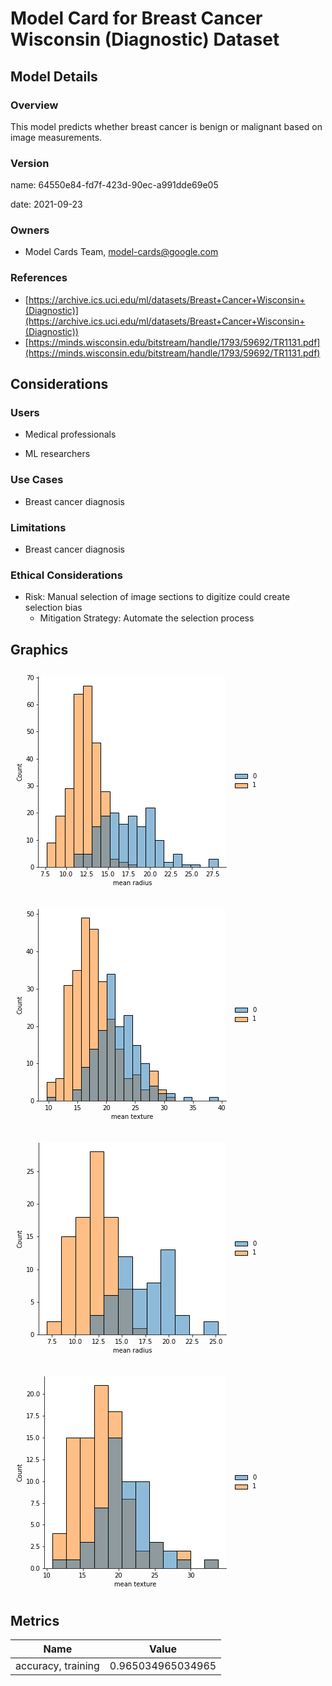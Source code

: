 





# Model Card for Breast Cancer Wisconsin (Diagnostic) Dataset

## Model Details

### Overview
This model predicts whether breast cancer is benign or malignant based on image measurements. 

### Version

name: 64550e84-fd7f-423d-90ec-a991dde69e05  

date: 2021-09-23  

### Owners

* Model Cards Team, model-cards@google.com


### References

* [https://archive.ics.uci.edu/ml/datasets/Breast+Cancer+Wisconsin+(Diagnostic)](https://archive.ics.uci.edu/ml/datasets/Breast+Cancer+Wisconsin+(Diagnostic))
* [https://minds.wisconsin.edu/bitstream/handle/1793/59692/TR1131.pdf](https://minds.wisconsin.edu/bitstream/handle/1793/59692/TR1131.pdf)



## Considerations

### Users

* Medical professionals

* ML researchers


### Use Cases

* Breast cancer diagnosis


### Limitations

* Breast cancer diagnosis


### Ethical Considerations

* Risk: Manual selection of image sections to digitize could create selection bias
  * Mitigation Strategy: Automate the selection process

## Graphics
  
<img src="data:image/jpeg;base64,iVBORw0KGgoAAAANSUhEUgAAAZIAAAFoCAYAAAB9i32FAAAAOXRFWHRTb2Z0d2FyZQBNYXRwbG90
bGliIHZlcnNpb24zLjQuMywgaHR0cHM6Ly9tYXRwbG90bGliLm9yZy/MnkTPAAAACXBIWXMAAAsT
AAALEwEAmpwYAAAZDklEQVR4nO3df7DldX3f8eeLXYgZNAK63W5ZlsVKsaQZxbnB+KOOAaFoDBBr
qcax24jdZqqOdhMjwZkoTcfBJCU6mupshbrtEASJFkIQQZBYbYKuiPzUgMRld7uwiz+C2kl0l3f/
OF/Czc29d+89n3O/5567z8fMmfP99fl+35z9sq/9/vp8U1VIkjSsw8ZdgCRpshkkkqQmBokkqYlB
IklqYpBIkpoYJJKkJgaJJKmJQSJJamKQSJKaGCSSpCa9BUmSk5LcMe3zWJK3JzkmyU1J7u++j+6r
JklSu4yjr60kq4DdwAuANwPfqaqLk1wAHF1V7+y9KEnSUMYVJGcC766qFyf5BvCyqtqTZB1wa1Wd
NFfbs846q2644YbeapWkRhl3AUttXNdIXgtc0Q2vrao93fDDwNr5Gj766KNLWZckaZF6D5IkRwBn
A5+YOa8Gh0d/7xApyeYk25Ns37dvXw9VSpIWahxHJK8Abq+qR7rxR7pTWnTfe2c2qKqtVTVVVVNr
1qzpsVRJ0sGMI0hex5OntQCuBTZ1w5uAa3qvSJI0tF6DJMmRwBnAJ6dNvhg4I8n9wMu7cUnShFjd
58aq6ofAM2ZM+zZwep91SJJGxyfbJUlNDBJJUhODRJLUxCCRJDUxSCRJTQwSSVITg0SS1MQgkSQ1
MUhWmI0b1pNk0Z+NG9aPu3RJE6rXJ9u19Hbs3E3d8t5Ft8tpFy5BNZIOBR6RSJKaGCSSpCYGiSSp
iUEiSWpikEiSmhgkkqQmBokkqYlBIklqYpBIkpoYJJKkJgaJJKmJQbIMDdvxYpJxly7pEGSnjcvQ
sB0vgp0vSuqfRySSpCYGiSSpiUEiSWpikEiSmhgkkqQmBokkqYlBIklqYpBIkpoYJJKkJgaJJKmJ
QSJJatJrkCQ5KsnVSb6e5L4kL0xyTJKbktzffR/dZ02SpDZ9H5F8ALihqp4DPBe4D7gAuLmqTgRu
7sYlSROityBJ8nTgpcClAFX1o6r6HnAOsK1bbBtwbl81SZLa9XlEcgKwD/jvSb6a5KNJjgTWVtWe
bpmHgbU91iRJatRnkKwGng98uKpOAX7IjNNYVVVAzWyYZHOS7Um279u3r5diJUkL02eQ7AJ2VdVt
3fjVDILlkSTrALrvvTMbVtXWqpqqqqk1a9b0VrAk6eB6C5KqehjYmeSkbtLpwL3AtcCmbtom4Jq+
apIktev7VbtvBS5PcgTwIPArDMLsqiTnAzuA83quSZLUoNcgqao7gKlZZp3eZx2SpNHxyXZJUhOD
RJLUxCCRJDUxSCRJTQwSSVITg0SS1MQgkSQ1MUgkSU0MEklSE4NEktTEIJEkNTFIJElNDBJJUhOD
RJLUxCCRJDUxSCRJTQwSSVITg0SS1MQgkSQ1MUgkSU0MEklSE4NEktTEIJEkNTFIJElNDBJJUhOD
RJLUxCCRJDUxSCRJTQwSSVITg0SS1MQgkSQ1MUgkSU0MEklSE4NEktRkdZ8bS/It4PvAAWB/VU0l
OQa4EtgIfAs4r6q+22ddkqThjeOI5Oer6nlVNdWNXwDcXFUnAjd345KkCbEcTm2dA2zrhrcB546v
FEnSYvUdJAXcmOQrSTZ309ZW1Z5u+GFgbc81SZIa9HqNBHhJVe1O8g+Am5J8ffrMqqokNbNRFzqb
ATZs2NBPpZKkBen1iKSqdnffe4FPAacCjyRZB9B9752l3daqmqqqqTVr1vRZsiTpIHoLkiRHJnna
E8PAmcDdwLXApm6xTcA1fdUkSWrX56mttcCnkjyx3T+sqhuSfBm4Ksn5wA7gvB5rkiQ16i1IqupB
4LmzTP82cHpfdUiSRms53P4rSZpgBokkqYlBIklqYpBIkpoYJJKkJgaJJKmJQSJJamKQSJKaGCSS
pCYGiSSpiUEiSWpikEiSmhgkkqQmBokAWBVIsujPxg3rx126pDHr+1W7WqYOFNQt7110u5x24RJU
I2mSeEQiSWpikEiSmhgkkqQmBokkqYlBIklqYpBIkpoYJJKkJgaJJKmJQSJJamKQSJKaGCSSpCYG
iSSpiUEiSWpikEiSmhgkkqQmBokkqYlBIklqYpBIkpoYJJKkJgaJJKlJr0GSZFWSrya5rhs/Iclt
SR5IcmWSI/qsR5LUru8jkrcB900bfx/w+1X1bOC7wPk91yNJatRbkCRZD/wC8NFuPMBpwNXdItuA
c/uqR5I0Gn0ekbwf+A3g8W78GcD3qmp/N74LOLbHeiRJI9BLkCR5FbC3qr4yZPvNSbYn2b5v374R
VydJatHXEcmLgbOTfAv4OINTWh8AjkqyultmPbB7tsZVtbWqpqpqas2aNX3UK0laoF6CpKp+s6rW
V9VG4LXALVX1euBzwGu6xTYB1/RRjyRpdMb9HMk7gS1JHmBwzeTSMdcjSVqk1QdfZLSq6lbg1m74
QeDUvmuQJI3OuI9IJEkTziCRJDVZdJAkefFCpkmSDg3DHJF8cIHTJEmHgAVfbE/yQuBFwJokW6bN
+ilg1agLkyRNhsXctXUE8NSuzdOmTX+MJ58FkSQdYhYcJFX1p8CfJvlYVe1YwpokSRNkmOdIfiLJ
VmDj9PZVddqoipIkTY5hguQTwEcYdAd/YLTlSJImzTBBsr+qPjzySiRJE2mY23//OMl/SLIuyTFP
fEZemSRpIgxzRLKp+37HtGkFPKu9HEnSpFl0kFTVCUtRiCRpMi06SJL8m9mmV9X/aC9HkjRphjm1
9bPThp8CnA7cDhgkknQIGubU1lunjyc5isHrcyVJh6BRdCP/Q8DrJpJ0iBrmGskfM7hLCwadNf5T
4KpRFiVJmhzDXCP5vWnD+4EdVbVrRPVIksYoyVnABxgcKHy0qi4+WJtFn9rqOm/8OoMegI8GfrTY
dUiS5pdVq3clqZF9Vq0+6D/4k6wC/gB4BXAy8LokJx+s3TCnts4Dfhe4FQjwwSTvqKqrF7suSdIc
Hj9w7PHvvO6iUa1ux/te9e4FLHYq8EBVPQiQ5OPAOcC98zUa5tTWu4Cfraq93YbWAJ8FDBJJmmzH
Ajunje8CXnCwRsPctXXYEyHS+faQ65EkrQDDHJHckOQzwBXd+L8Grh9dSZKkMdkNHDdtfH03bV6L
eWf7s4G1VfWOJK8GXtLN+jPg8kUUKklanr4MnJjkBAYB8lrglw/WaDFHJO8HfhOgqj4JfBIgyc90
835xUeVKkpaVqtqf5C3AZxjc/ntZVd1zsHaLCZK1VXXXLBu+K8nGRaxHknQwh63avcA7rRa8voUs
VlXXs8jLFYsJkqPmmfeTi9moJGl+dWD/+nHXsFCLudtqe5J/N3NikjcBXxldSZKkSbKYI5K3A59K
8nqeDI4p4Ajgl0ZclyRpQiw4SKrqEeBFSX4e+Gfd5D+pqluWpDJJ0kQY5n0knwM+twS1SJImkE+k
S5IASHJZkr1J7l5MO4NEkvSEjwFnLbZRb0GS5ClJvpTka0nuSXJRN/2EJLcleSDJlUmO6KsmSVqu
Dl+VkXYjf/iqHLQb+ar6PPCdxdY6TF9bw/ob4LSq+kGSw4EvJPk0sAX4/ar6eJKPAOcDH+6xLkla
dvY/zrH17p8aWTfyueix0T3cOENvRyQ18INu9PDuU8BpPNkF/Tbg3L5qkiS16/UaSZJVSe4A9gI3
Ad8EvldV+7tFdjHoD1+SNCF6DZKqOlBVz2PQNfGpwHMW0i7J5iTbk2zft2/fUpYoSVqksdy1VVXf
Y/AsyguBo5I8ca1m1r7vq2prVU1V1dSaNWv6K1SSDiFJrmDwapCTkuxKcv5C2vV519aaJEd1wz8J
nAHcxyBQXtMttgm4pq+aJElPqqrXVdW6qjq8qtZX1aULadfnXVvrgG1JVjEIsKuq6rok9wIfT/Kf
ga8CCypcklay1Yexe5R3Wq0+7OBvOhx63Uu14pmq6k7glFmmP8jgesmKs3HDenbsXLI/O0kr2I8P
1MR0I9/nEckhZ8fO3dQt7110u5x24RJUI0lLwy5SJElNDBJJUhODRJLUxCBRk1WBJEN9Nm6YmGuJ
kubhxXY1OVAMdUMBeFOBtFJ4RCJJamKQSJKaGCSSpCYGiSSpiUEiSWpikEiSmhgkkqQmBokkqYlB
IklqYpBIkpoYJJKkJgaJJKmJQSJJamKQSJKaGCSSpCYGiSSpiUEiSWpikEiSmhgkkqQmBokkqYlB
IklqYpBIkpoYJJKkJgaJJKmJQSItoeM2HE+SoT7HbTh+3OVLC7J63AVIK9munQ9xyY3fGKrtljNP
GnE10tLwiESS1MQgkSQ16S1IkhyX5HNJ7k1yT5K3ddOPSXJTkvu776P7qkmS1K7PI5L9wK9V1cnA
zwFvTnIycAFwc1WdCNzcjUuSJkRvQVJVe6rq9m74+8B9wLHAOcC2brFtwLl91SRJajeWayRJNgKn
ALcBa6tqTzfrYWDtOGqSJA2n9yBJ8lTgj4C3V9Vj0+dVVQE1S5vNSbYn2b5v376eKtWSy2E+XyGt
AL0+R5LkcAYhcnlVfbKb/EiSdVW1J8k6YO/MdlW1FdgKMDU19feCRhOqHh/qGQufr5CWlz7v2gpw
KXBfVV0ybda1wKZueBNwTV81SZLa9XlE8mLgDcBdSe7opl0IXAxcleR8YAdwXo81SZIa9RYkVfUF
IHPMPr2vOiRJo2VfWwexccN6duzcPe4ylq8cRk67cNxVLNhxG45n186HFt1u/XEb2PnQjiWoSJp8
BslB7Ni5m7rlvUO1naS/YIdWj3PJ1kuHarpl8/kjLubghu1E0Qv80tzsa0uS1MQgkSQ1MUgkSU0M
EklSE4NEktTEIJEkNTFIJElNDBJJUhODRJLUxCCRJDUxSCRJTexrS5One7OipOXBINHkGfLNimDn
i9JS8NSWJKmJQSJJauKpLQ1M2Auqeud1GWlOBokGhnxB1TheTjUWQ16X8ZqMDgWe2pIkNTFIJElN
DBJJUhODRJLUxCCRJDUxSCRJTQwSSVITg0SS1MQgkSQ1MUgkSU0MEklSE4NEktTEIJEkNTFIJElN
DBJJUhODRJLUpLcgSXJZkr1J7p427ZgkNyW5v/s+uq96JEmj0ecRyceAs2ZMuwC4uapOBG7uxiVJ
E6S3IKmqzwPfmTH5HGBbN7wNOLeveiRJozHuayRrq2pPN/wwsHacxUiSFm/cQfK3qqqAmm1eks1J
tifZvm/fvp4rk8Ykh5Fk0Z/jNhw/7sp1iFk95u0/kmRdVe1Jsg7YO9tCVbUV2AowNTU1a9hIK049
ziU3fmPRzbacedISFCPNbdxHJNcCm7rhTcA1Y6xFkjSEPm//vQL4M+CkJLuSnA9cDJyR5H7g5d24
JGmC9HZqq6peN8es0/vY/sYN69mxc3cfm5KkQ8q4r5H0ZsfO3dQt7110u5x24RJUI0krx7ivkUiS
JpxBIklqYpBIkpoYJJKkJgaJJKmJQSJJamKQSJKaGCSSpCYGiSSpiUEiSWpikEiSmhgkkqQmBokk
qYlBIklqYpBIkpoYJJKkJofMi60mSg4b/oVaLW11yDtuw/Hs2vnQotutP24DOx/asQQVaRIYJMtR
Pc4lWy8dqumWzecP1XbL5vOH2p5Wll07H+KSG7+x6HZbzjxpCarRpPDUliSpiUEiSWpikEiSmhgk
kqQmBokkqYlBIklq4u2/GquLLrpo3CXoEDPsszLg8zJzMUg0Vu/edPqi22z54h8uQSU6VAz7rAz4
vMxcPLUlSWpikEiSmhgkkqQmXiPRRPIi/TxyGEnGXYUOIQaJJtIwF+nhELlQX497MVm98tSWJKmJ
QSJJarIsTm0lOQv4ALAK+GhVXTzmkrSCeX1lCQx5XWbV6sM5sP/HQ23ShwOXj7EHSZJVwB8AZwC7
gC8nubaq7h1vZVqpfAhyCQx5XWbLmSd5PWcFWA6ntk4FHqiqB6vqR8DHgXPGXJMkaYGWQ5AcC+yc
Nr6rmyZJmgCpqvEWkLwGOKuq3tSNvwF4QVW9Zdoym4HN3ehJwGKOhZ8JPDqicodlDU9aDnUshxpg
edSxHGqA5VHHUtXwaFWdtQTrXTbGfo0E2A0cN218fTftb1XVVmDrMCtPsr2qpoYvr501LK86lkMN
y6WO5VDDcqljOdQwqZbDqa0vAycmOSHJEcBrgWvHXJMkaYHGfkRSVfuTvAX4DIPbfy+rqnvGXJYk
aYHGHiQAVXU9cP0SrX6oU2IjZg1PWg51LIcaYHnUsRxqgOVRx3KoYSKN/WK7JGmyLYdrJJKkCTbx
QZLkpCR3TPs8luTtM5Z5WZK/mrbMb41o25cl2Zvk7mnTjklyU5L7u++j52i7qVvm/iSbRlzD7yb5
epI7k3wqyVFztP1Wkru632T7sDXMU8d7kuye9ru/co62ZyX5RpIHklww4hqunLb9byW5Y462o/wt
jkvyuST3Jrknydu66b3tG/PU0Nu+MU8Nfe8Xc9XR+76xYlXVivkwuFj/MHD8jOkvA65bgu29FHg+
cPe0ab8DXNANXwC8b5Z2xwAPdt9Hd8NHj7CGM4HV3fD7Zquhm/ct4JlL+Fu8B/j1BfyZfRN4FnAE
8DXg5FHVMGP+fwF+q4ffYh3w/G74acBfACf3uW/MU0Nv+8Y8NfS9X8xaxzj2jZX6mfgjkhlOB75Z
Vb305FZVnwe+M2PyOcC2bngbcO4sTf8FcFNVfaeqvgvcBAz1wNJsNVTVjVW1vxv9cwbP5iypOX6L
hRhZFznz1ZAkwHnAFcOse5F17Kmq27vh7wP3Meitobd9Y64a+tw35vkdFmKU+8W8dfS5b6xUKy1I
XsvcO8MLk3wtyaeT/PQS1rC2qvZ0ww8Da2dZps9uYd4IfHqOeQXcmOQrGfQesBTe0p1GuWyOUzl9
/Rb/HHikqu6fY/6S/BZJNgKnALcxpn1jRg3T9bZvzFLDWPaLOX6LsewbK8mKCZIMHmY8G/jELLNv
Z3C667nAB4H/1UdNNTguHtttcUneBewHLp9jkZdU1fOBVwBvTvLSEZfwYeAfA88D9jA4fTAur2P+
f3GO/LdI8lTgj4C3V9Vj0+f1tW/MVUOf+8YsNYxlv5jnz6P3fWOlWTFBwuAP+faqemTmjKp6rKp+
0A1fDxye5JlLVMcjSdYBdN97Z1nmoN3CtEryb4FXAa/v/tL6e6pqd/e9F/gUg9MJI1NVj1TVgap6
HPhvc6y/j99iNfBq4Mp5ah3pb5HkcAZ/aV1eVZ/sJve6b8xRQ6/7xmw1jGO/mOe36H3fWIlWUpDM
+a+KJP+wOw9KklMZ/Hd/e4nquBZ44k6bTcA1syzzGeDMJEd3h/VndtNGIoMXhf0GcHZV/b85ljky
ydOeGO5quHu2ZRvqWDdt9JfmWH8fXeS8HPh6Ve2ao86R/hbdvnYpcF9VXTJtVm/7xlw19LlvzFND
r/vFPH8e0PO+sWKN+2r/KD7AkQyC4enTpv0q8Kvd8FuAexjc+fHnwItGtN0rGBya/5jBOdzzgWcA
NwP3A58FjumWnWLw9scn2r4ReKD7/MqIa3iAwfnlO7rPR7pl/xFwfTf8rO73+Fr327xrCX6L/wnc
BdzJ4C+BdTPr6MZfyeBOmm+21DFbDd30jz2xL0xbdil/i5cwOG1157Q/g1f2uW/MU0Nv+8Y8NfS9
X8xaxzj2jZX68cl2SVKTlXRqS5I0BgaJJKmJQSJJamKQSJKaGCSSpCYGiTQCXQ+xz+yG/8+465H6
ZJBIc+ieel60qnrRqGuRljODRMtKko0ZvC/jY0n+IsnlSV6e5IsZvJ/j1G65I7sO/76U5KtJzpnW
/n8nub37vKib/rIktya5ulv/5U/0djBj+7cmeX/33om3JfnFJLd12/hskrXdcs9IcmMG77f4KJBp
6/jBtG1eN236h7ruSUhycQbvx7gzye8t2Q8q9WBZvLNdmuHZwL9i8IT3l4FfZvB08tnAhQy6X38X
cEtVvTGDlzN9KclnGfRfdUZV/XWSExk87T7VrfcU4KeB/wt8EXgx8IVZtn9EVU0BdN2U/FxVVZI3
Mehe5NeAdwNfqKr/lOQXGDzJvyBJnsGga5DndOs9aqFtpeXIINFy9JdVdRdAknuAm7u/cO8CNnbL
nAmcneTXu/GnABsYhMSHkjwPOAD8k2nr/VJ1fSpl8Da8jcweJNM78FsPXNn1D3UE8Jfd9Jcy6OyP
qvqTJN9dxH/fXwF/DVzaHbFcd5DlpWXNU1tajv5m2vDj08Yf58l//AT4l1X1vO6zoaruA/4j8Ajw
XAZHIkfMsd4DzP0PqR9OG/4g8KGq+hng3zMIrIXaz9/9f+wpADV4sdSpwNUMeuG9YRHrlJYdg0ST
6jPAW6f16nxKN/3pwJ4adFH+BgavbG3xdJ7svnz6+9M/z+CUG0leweC1uDPtAE5O8hPd6avTu+Wf
yqCD0esZBN9zG2uUxsog0aT6beBw4M7u9Ndvd9P/K7ApydeA5/B3jy6G8R7gE0m+Ajw6bfpFwEu7
bb8aeGhmw6raCVzFoNvxq4CvdrOeBlyX5E4Gp9a2NNYojZW9/0qSmnhEIklqYpBIkpoYJJKkJgaJ
JKmJQSJJamKQSJKaGCSSpCYGiSSpiUEiSWpikEiSmhgkkqQmBokkqcn/B3pzJ/CTMTjeAAAAAElF
TkSuQmCC
">

<img src="data:image/jpeg;base64,iVBORw0KGgoAAAANSUhEUgAAAZIAAAFoCAYAAAB9i32FAAAAOXRFWHRTb2Z0d2FyZQBNYXRwbG90
bGliIHZlcnNpb24zLjQuMywgaHR0cHM6Ly9tYXRwbG90bGliLm9yZy/MnkTPAAAACXBIWXMAAAsT
AAALEwEAmpwYAAAW3ElEQVR4nO3df7BndX3f8edrFwhUTQC72aHsXpZUSkJtxelKRf2DLJHZNEwg
LSFSazczmG2nMaPdaETaGdykdWSmXc20JpmNELYzqFCigViHH+WHGuuAoCggEAlh2d0ii1Hqj07V
3X33j+9Z+brc3Xu/93Pv+X6/e5+Pme/cc873fL7nzZnlvu75nM/3c1JVSJK0UCvGXYAkaboZJJKk
JgaJJKmJQSJJamKQSJKaGCSSpCYGiSSpiUEiSWpikEiSmhgkkqQmx4y7gFFt3Lixbr311nGXIUnz
lXEXsNSm7orkG9/4xrhLkCQNmbogkSRNFoNEktSk13skSZ4CvgPsB/ZV1fokJwM3AOuAp4BLq+pb
fdYlSVq4cVyR/HxVnV1V67v1K4A7q+oM4M5uXZI0JSaha+siYEe3vAO4eHylSJJG1XeQFHB7kgeS
bO62ra6qZ7rlrwOre65JktSg7++RvKGq9iT5aeCOJI8Nv1lVleRFz/7tQmczwMzMTD+VSpLmpdcr
kqra0/3cC3wCOAd4NskpAN3PvbO0215V66tq/apVq/osWZI0h96CJMlLkrzs4DJwAfAwcAuwqdtt
E3BzXzVJktr12bW1GvhEkoPH/UhV3ZrkC8CNSS4HdgKX9liTJKlRb0FSVU8Cr5pl+98A5/dVhyRp
cU3C8F9J0hQzSI4C62bWkGSk17qZNeMuW9JRYuqmkdeL7dy1h7rrfSO1yYYrl6gaScuNVySSpCYG
iSSpiUEiSWpikEiSmhgkkqQmBokkqYlBIklqYpBIkpoYJJKkJgaJJKmJQSJJamKQSJKaGCSSpCYG
iSSpiUEiSWpikEiSmhgky9TKMPJTFX2yoqTZ+ITEZWp/MfJTFcEnK0p6Ma9IJElNDBJJUhODRJLU
xCCRJDUxSCRJTQwSSVITg0SS1MQgkSQ1MUgkSU0MEklSE4NEktTEIJEkNTFIJElNDBJJUhODRJLU
xCCRJDUxSCRJTQwSSVITg0SS1MQgkSQ1MUgkSU0MEklSE4NEktTEIJEkNTFIJElNDBJJUhODRJLU
xCCRJDUxSCRJTQwSSVKTXoMkycokX0ryyW799CT3JnkiyQ1JjuuzHklSu76vSN4OPDq0fjXwgap6
BfAt4PKe65EkNeotSJKsAX4J+HC3HmADcFO3yw7g4r7qkSQtjj6vSD4I/A5woFt/OfB8Ve3r1ncD
p/ZYjyRpEfQSJEkuBPZW1QMLbL85yf1J7n/uuecWuTpJUou+rkheD/xykqeAjzHo0vp94MQkx3T7
rAH2zNa4qrZX1fqqWr9q1ao+6pUkzVMvQVJV76mqNVW1DngTcFdVvRm4G7ik220TcHMf9UiSFs+4
v0fybmBLkicY3DO5Zsz1SJJGdMzcuyyuqroHuKdbfhI4p+8aJEmLZ9xXJJKkKWeQSJKaGCSSpCYG
iSSpiUEiSWpikEiSmhgkkqQmBokkqYlBIklqYpBIkpoYJJKkJgaJJKmJQSJJamKQSJKaGCSSpCYG
iSSpiUEiSWpikEiSmhgkkqQmBokkqYlBIklqYpBIkpoYJJKkJgaJJKmJQSJJamKQTJB1M2tIMvJL
ksbpmHEXoBfs3LWHuut9I7fLhiuXoBpJmh+vSCRJTQwSSVITg0SS1MQgkSQ1MUjUi7Uzp408Gm3t
zGnjLlvSPDhqS73Yvetptt3++Ehttlxw5hJVI2kxeUUiSWpikEiSmhgkkqQmBokkqYlBIklqYpBI
kpoYJJKkJgaJJKmJQSJJamKQSJKaOEWKRrIy+FRGST/GINFI9hc+xVHSj7FrS5LUxCCRJDUxSCRJ
TQwSSVITg2QJrJtZM/LTAB0JJWlaOWprCezctceRTZKWjd6uSJIcn+S+JF9O8kiSrd3205Pcm+SJ
JDckOa6vmiRJ7frs2vo+sKGqXgWcDWxM8lrgauADVfUK4FvA5T3WJElq1FuQ1MB3u9Vju1cBG4Cb
uu07gIv7qkmS1K7Xm+1JViZ5ENgL3AH8FfB8Ve3rdtkNnNpnTZKkNr0GSVXtr6qzgTXAOcDPzqdd
ks1J7k9y/3PPPbeUJUqSRjSW4b9V9TxwN3AucGKSg6PH1gB7Ztl/e1Wtr6r1q1at6q9QSdKc+hy1
tSrJid3yCcAbgUcZBMol3W6bgJv7qkmS1K7P75GcAuxIspJBgN1YVZ9M8lXgY0n+A/Al4Joea5Ik
NeotSKrqK8CrZ9n+JIP7JZKkKeQUKZKkJgaJJKmJQSJJamKQSJKaGCSSpCYGiSSpiUEiSWoycpAk
ef18tkmSloeFXJH8l3lukyQtA/P+ZnuSc4HXAauSbBl66yeBlYtdmCRpOowyRcpxwEu7Ni8b2v5t
Xph0UZK0zMw7SKrq08Cnk1xXVTuXsCZJ0hRZyKSNP5FkO7BuuH1VbVisoiRJ02MhQfLfgT8CPgzs
X9xyJEnTZiFBsq+q/nDRK5EkTaWFDP/98yT/JskpSU4++Fr0yiRJU2EhVySbup/vGtpWwM+0lyNJ
mjYjB0lVnb4UhUiSptPIQZLkX862var+W3s5kqRps5CurdcMLR8PnA98ETBIJGkZWkjX1m8Nryc5
EfjYYhUkSZouizGN/PcA75tI0jK1kHskf85glBYMJmv8OeDGxSxKkjQ9FnKP5D8NLe8DdlbV7kWq
R5I0ZUbu2uomb3yMwQzAJwE/WOyiJEnjkWRjkseTPJHkivm0WcgTEi8F7gN+FbgUuDeJ08hL0iLK
ymN2J6lFe608Zs6eoyQrgQ8BvwicBVyW5Ky52i2ka+vfAa+pqr3dgVcB/xO4aQGfJUmazYH9p572
7k9uXayP23n1hVfNY7dzgCeq6kmAJB8DLgK+eqRGCxm1teJgiHT+ZoGfI0maLKcCu4bWd3fbjmgh
VyS3JrkN+Gi3/mvApxbwOZKko8Aoz2x/BbC6qt6V5J8Cb+je+jxw/VIUJ0nq1R5g7dD6mm7bEY3S
JfVBBs9np6o+XlVbqmoL8InuPUnSdPsCcEaS05McB7wJuGWuRqN0ba2uqocO3VhVDyVZN8LnSJIm
UFXtS/I24DYGXzi/tqoemavdKEFy4hHeO2GEz5EkzWXFyj3zHGk178+bz25V9SlGvO89SpDcn+Q3
quqPhzcmeSvwwCgHlSQdWe3ft2bcNczXKEHyDuATSd7MC8GxHjgO+JVFrkuSNCXmHSRV9SzwuiQ/
D7yy2/w/ququJalMkjQVFvI8kruBu5egFknSFPIb6TrqrJ05jSQjv9bOnDbu0qWptJBvtksTbfeu
p9l2++Mjt9tywZlLUI00PZJcC1wI7K2qV861/0FekUiSDroO2DhqI4NEkibQsSuzqNPIH7syc04j
X1WfAb45aq12bUnSBNp3gFPrqp9ctGnks/Xbi/flxkN4RSJJauIViXqzdeui/XElaYIYJOrNVZvO
H2n/LZ/7yBJVImkx2bUlSQIgyUcZPGPqzCS7k1w+n3ZekUiSAKiqyxbSziCRpAl0zAr2LOZIq2NW
zP2kwwV/9lJ9sCRp4X64v6ZmGnnvkUiSmhgkkqQmvQVJkrVJ7k7y1SSPJHl7t/3kJHck+Vr386S+
apIktevzimQf8NtVdRbwWuA3k5wFXAHcWVVnAHd265KkKdFbkFTVM1X1xW75O8CjwKnARcCObrcd
wMV91SRJajeWeyRJ1gGvBu4FVlfVM91bXwdWj6MmSdLC9D78N8lLgT8F3lFV307yo/eqqpLULG02
A5sBZmZm+ipV45YVDP/7kDSZeg2SJMcyCJHrq+rj3eZnk5xSVc8kOQXYe2i7qtoObAdYv379i4JG
R6k64JMOpSnQ56itANcAj1bVtqG3bgE2dcubgJv7qkmS1K7PK5LXA28BHkryYLftSuD9wI3d5GA7
gUt7rEmS1Ki3IKmqvwAO1+E92vzikqSJ4TfbJUlNnLRRo8kKsuHKcVchaYIYJBpNHWDb9mtGbrZl
87yejyNpCtm1JUlqYpBIkpoYJJKkJgaJJKmJQSJJamKQSJKaGCSSpCYGiSSpiUEiSWpikEiSmhgk
kqQmBokkqYlBIklqYpBIkpoYJJKkJgaJJKmJQSJJamKQSJKaGCSSpCYGiSSpiUEiSWpikEiSmhgk
0kFZQZKRXmtnTht31dLYHTPuAqSJUQfYdvvjIzXZcsGZS1SMND28IpEkNTFIJElNDBJJUhODRJLU
xJvty1VWkA1XjruKOW3dunXcJUiag0GyXNUBtm2/ZuRmWzZfvgTFHN5Vm84fuc2Wz31kCSqRdDh2
bUmSmhgkkqQmBokkqYlBIklqYpBIkpoYJJKkJgaJJKmJQSJJamKQSJKaGCSSpCYGiSSpiUEiSWpi
kEiSmhgkkqQmBokkqYlBIklqYpBIkpr0FiRJrk2yN8nDQ9tOTnJHkq91P0/qqx5J0uLo84rkOmDj
IduuAO6sqjOAO7t1SdIU6S1IquozwDcP2XwRsKNb3gFc3Fc9kqTFMe57JKur6plu+evA6nEWI0ka
3biD5EeqqoCa7b0km5Pcn+T+5557rufKpCPICpKM/Fo7c9q4K5cWzTFjPv6zSU6pqmeSnALsnW2n
qtoObAdYv379rGEjjUUdYNvtj4/cbMsFZy5BMdJ4jPuK5BZgU7e8Cbh5jLVIkhagz+G/HwU+D5yZ
ZHeSy4H3A29M8jXgF7p1SdIU6a1rq6ouO8xb5/dVgyRp8Y27a0uSNOXGfbNdiyEryIYrx12FpGXK
IDka1AG2bb9mpCZbNl++RMVIWm7s2pIkNTFIJElNDBJJUhODRJLUxCCRxmQhc3Stm1kz7rKlF3HU
ljQmddf7Rm7jMG9NIq9IJElNDBJJUhODRJLUxCCRJDXxZrs0ZOvWreMuQZo6Bok05KpNoz3VYMvn
PrJElUjTw64tSVITg0SS1MQgkSQ1MUgkSU282T6HdTNr2Llrz7jL0IgcfSX1xyCZw85de0aeE8n5
kMZv1NFX4AgsaaHs2pIkNTFIJElNDBJJUhODRJLUZNkEybqZNQt6Ip0k6ciWzaithYy+AkdgSdJc
ls0ViSRpaRgkkqQmBokkqYlBIklqsmxutksTJSsWNpAj/u2nyWOQSONQB9i2/ZqRm23ZfPkSFCO1
8c8bSVITg0SS1MQgkSQ1MUgkSU282T5JFjqSR2PV99MYR50D7rS1p/LU07uXqBrJIJksjuSZSn0/
jdEndmrS2LUlSWpikEiSmhgkkqQmBokkqYk326VpspCRfVmxoKd9rlk7w66nd47cTsuPQSJNkwWM
7Nuy+XK23f74yIfacsGZI7fR8mTXliSpiUEiSWpikEiSmhgkkqQmy+dmu0+k0zLW53xga2dOY/eu
p0dq0/cIsYXUCI5kO5zlEyTOY6VlrM/5wHbvenrkUWJ9jxBbSI3gSLbDmYg/t5NsTPJ4kieSXDHu
eiRJ8zf2IEmyEvgQ8IvAWcBlSc4ab1WSpPkae5AA5wBPVNWTVfUD4GPARWOuSZI0T5MQJKcCu4bW
d3fbJElTIFU13gKSS4CNVfXWbv0twD+uqrcN7bMZ2NytngmMfpfsx/1t4BuNnzEO1t2vaa0bprf2
o7Hub1TVxj6L6dskjNraA6wdWl/TbfuRqtoObF+sAya5v6rWL9bn9cW6+zWtdcP01m7d02kSura+
AJyR5PQkxwFvAm4Zc02SpHka+xVJVe1L8jbgNmAlcG1VPTLmsiRJ8zT2IAGoqk8Bn+rxkIvWTdYz
6+7XtNYN01u7dU+hsd9slyRNt0m4RyJJmmJHfZAkuTbJ3iQPD207OckdSb7W/TxpnDXO5jB1vzfJ
niQPdq9/Ms4aZ5NkbZK7k3w1ySNJ3t5tn+hzfoS6J/qcJzk+yX1JvtzVvbXbfnqSe7tph27oBrJM
jCPUfV2Svx4632ePudRZJVmZ5EtJPtmtT/T5XmpHfZAA1wGHjuG+Arizqs4A7uzWJ811vLhugA9U
1dndq8/7SvO1D/jtqjoLeC3wm92UN5N+zg9XN0z2Of8+sKGqXgWcDWxM8lrgagZ1vwL4FjBps48e
rm6Adw2d7wfHVeAc3g48OrQ+6ed7SR31QVJVnwG+ecjmi4Ad3fIO4OI+a5qPw9Q98arqmar6Yrf8
HQb/s53KhJ/zI9Q90Wrgu93qsd2rgA3ATd32STzfh6t74iVZA/wS8OFuPUz4+V5qR32QHMbqqnqm
W/46sHqcxYzobUm+0nV9TVT30KGSrANeDdzLFJ3zQ+qGCT/nXTfLg8Be4A7gr4Dnq2pft8tETjt0
aN1VdfB8/8fufH8gyU+Mr8LD+iDwO8CBbv3lTMH5XkrLNUh+pAbD1qbiLyHgD4G/y6Ar4BngP4+1
miNI8lLgT4F3VNW3h9+b5HM+S90Tf86ran9Vnc1gVohzgJ8db0Xzc2jdSV4JvIdB/a8BTgbePb4K
XyzJhcDeqnpg3LVMkuUaJM8mOQWg+7l3zPXMS1U92/3PdwD4Ywa/NCZOkmMZ/DK+vqo+3m2e+HM+
W93Tcs4Bqup54G7gXODEJAe/J/aiaYcmyVDdG7suxqqq7wN/wuSd79cDv5zkKQYzlW8Afp8pOt9L
YbkGyS3Apm55E3DzGGuZt4O/iDu/Ajx8uH3HpesvvgZ4tKq2Db010ef8cHVP+jlPsirJid3yCcAb
GdzfuRu4pNttEs/3bHU/NvTHRhjcZ5io811V76mqNVW1jsF0TndV1ZuZ8PO91I76LyQm+ShwHoPZ
OZ8FrgL+DLgRmAF2ApdW1UTd2D5M3ecx6GIp4CngXw3dd5gISd4AfBZ4iBf6kK9kcL9hYs/5Eeq+
jAk+50n+IYObuysZ/GF4Y1X9bpKfYfAX88nAl4B/0f2VPxGOUPddwCogwIPAvx66KT9RkpwHvLOq
Lpz0873UjvogkSQtreXatSVJWiQGiSSpiUEiSWpikEiSmhgkkqQmBomWvSS/nuTvNLS/cjHrkaaN
QSLBrwMLDhIG3zcZydC3oKWpZ5Bo7JKsS/JY9yyKv0xyfZJfSPK57vkl53T7vaSbOPG+7lkQFw21
/2ySL3av13Xbz0tyT5Kbus+/vvvG9PCxLwHWA9d3z784Ick/SvLpJA8kuS3JKUl+KsnjSc7s2n00
yW8keT9wQtf2+q6W4WfIvDPJe7vle5J8MMn9wNtnO04Pp1tafFXly9dYX8A6Bs8D+QcM/rh5ALiW
wbebLwL+rNvvfQy+MQxwIvCXwEuAvwUc320/A7i/Wz4P+D8M5j5aAXweeMMsx78HWN8tHwv8L2BV
t/5rwLXd8hu7z3gTcOtQ++8e8t/y8ND6O4H3Dh3nD+Y6ji9f0/by8lqT4q+r6iGAJI8weAhWJXmI
wS9ngAsYTJj3zm79eAZTrvxv4L9m8DS9/cDfG/rc+6pqd/e5D3af9RdHqONM4JXAHd3Fy0oGs/5S
VXck+VXgQ8CrFvjfecNcx5GmjUGiSTE8L9GBofUDvPDvNMA/q6rHhxt2XUfPMvjlvgL4f4f53P3M
/W8+wCNVde6L3khWAD8H/F/gJAbPnTjUPn68y/j4Q97/3lzHkaaN90g0TW4DfuvgfY4kr+62/xTw
TA2men8Lg7/uR/Ed4GXd8uPAqiTndsc4Nsnf7977twxm1v3nwJ90084D/HBo+Vngp5O8vHso04WH
OeaRjiNNFYNE0+T3GNxb+ErX/fV73fY/ADYl+TKDhyJ97zDtD+c64I+6rq+VDKYDv7r7vAeB13U3
2d/K4LnunwU+A/z7rv32rqbrq+qHwO8C9zF4WuFjsx2wqn4w23FGrFuaCM7+K0lq4hWJJKmJQSJJ
amKQSJKaGCSSpCYGiSSpiUEiSWpikEiSmhgkkqQmBokkqYlBIklqYpBIkpoYJJKkJv8fGm8S8aYd
DMsAAAAASUVORK5CYII=
">
  
<img src="data:image/jpeg;base64,iVBORw0KGgoAAAANSUhEUgAAAZIAAAFoCAYAAAB9i32FAAAAOXRFWHRTb2Z0d2FyZQBNYXRwbG90
bGliIHZlcnNpb24zLjQuMywgaHR0cHM6Ly9tYXRwbG90bGliLm9yZy/MnkTPAAAACXBIWXMAAAsT
AAALEwEAmpwYAAAV5ElEQVR4nO3df7Ad5X3f8fdHEsQdQ2wwqqoiCdkOJSXpGDwKTbDrIeBQ7LrG
dhPXNOOqNY6caciYyknL4JkAzYzHbm2SGZM6IxsG0sH4NzUhhB8GYmo3wRYE88OYgB2EpMpIBE9w
0kkTSd/+cZb4+Ppe6d7znHP23Oj9mtm5e57dffaro736aPecfTZVhSRJo1rRdwGSpOXNIJEkNTFI
JElNDBJJUhODRJLUxCCRJDUxSCRJTQwSSVITg0SS1MQgkSQ1WdV3AaM477zz6tZbb+27DElajPRd
wKQtyzOSZ555pu8SJEmdZRkkkqTZYZBIkpoYJJKkJgaJJKmJQSJJamKQSJKaGCSSpCYGiSSpiUEi
SWpikEiSmhgkkqQmBokkqYlBcgTbuGEdScY+bdywru8/mqQpWpbDyGs8duzcTd31vrH3m7MvHXuf
kmaXZySSpCYGiSSpiUEiSWpikEiSmhgkkqQmBokkqYlBIklqYpBIkpoYJJKkJgaJJKmJQSJJamKQ
SJKaGCSSpCYGiSSpiUEiSWpikEiSmhgkkqQmBokkqYlBIklqYpBIkpoYJJKkJgaJJKmJQSJJamKQ
SJKaGCSSpCYGiSSpydSCJMn6JHcn+XqSR5K8u2u/PMnuJA900+unVZMkqd2qKe5rP/Ceqro/ybHA
fUnu6Jb9RlV9cIq1SJLGZGpBUlV7gD3d/HeTPAqcOK39S5Imo5fPSJJsBE4H7u2aLkryYJJrkhzX
R02SpNFMPUiSHAN8Fri4qp4DPgK8HDiNwRnLhxbYbkuS7Um279u3b1rlSpIOY6pBkuQoBiFyfVV9
DqCqnq6qA1V1EPgocMZ821bVtqraVFWbVq9ePb2iJUmHNM1vbQW4Gni0qq4cal87tNqbgYenVZMk
qd00v7X1KuDtwENJHujaLgUuSHIaUMCTwLumWJMkqdE0v7X1JSDzLLplWjVIksbPO9slSU0MEklS
E4NEktTEIJEkNTFIJElNDBJJUhODRJLUxCCRJDUxSCRJTQwSSVITg0SS1MQgkSQ1MUgkSU0MEklS
E4NEktTEIJEkNTFIJElNDBJJUhODRJLUxCCRJDUxSCRJTQwSSVITg0SS1MQgkSQ1MUgkSU0MEklS
E4NEktTEIJEkNTFIJElNDBJJUhODRJLUxCCRJDUxSCRJTQwSSVITg0SS1MQgkSQ1MUgkSU0MEklS
E4NEktTEIJEkNTFIJElNDBJJUhODRJLUZGpBkmR9kruTfD3JI0ne3bUfn+SOJI93P4+bVk2SpHbT
PCPZD7ynqk4FfhL4pSSnApcAd1bVycCd3WtJ0jIxtSCpqj1VdX83/13gUeBE4Hzgum6164A3Tasm
SVK7Xj4jSbIROB24F1hTVXu6Rd8G1vRRkyRpNFMPkiTHAJ8FLq6q54aXVVUBtcB2W5JsT7J93759
U6hUkrQYUw2SJEcxCJHrq+pzXfPTSdZ2y9cCe+fbtqq2VdWmqtq0evXq6RQsSTqsaX5rK8DVwKNV
deXQopuAzd38ZuDz06pJktRu1RT39Srg7cBDSR7o2i4F3g98KsmFwA7grVOsSZLUaGpBUlVfArLA
4nOmVYckaby8s12S1MQgkSQ1MUgkSU0MEklSE4NEktTEIJEkNTFIJElNDBJJUhODRJLUxCCRJDUx
SCRJTQwSSVITg0SS1MQgkSQ1MUgkSU0MEklSE4Nkxm3csI4kE5kmZWWYWM0bN6ybWN2SRjPNR+1q
BDt27qbuet9E+s7Zl06k3wPFsqtZ0ug8I5EkNTFIJElNDBJJUhODRJLUxCCRJDUxSCRJTQwSSVIT
g0SS1MQgkSQ1MUgkSU0MEklSE4NEktTEIJEkNTFIJElNDBJJUhODRJLUxCCRJDUxSCRJTQwSSVKT
JQdJklctpk2SdGQY5Yzkw4tskyQdAVYtdsUkPwWcCaxOsnVo0Q8DK8ddmCRpeVh0kABHA8d02xw7
1P4c8LPjLEqStHwsOkiq6ovAF5NcW1U7JliTJGkZWcoZyfN+KMk2YOPw9lV19riKkiQtH6MEyaeB
3wY+BhxY7EZJrgHeAOytqh/v2i4HfgHY1612aVXdMkJNkqSejBIk+6vqIyNsdy1wFfA7c9p/o6o+
OEJ/kqQZMMrXf383yX9IsjbJ8c9Ph9uoqu4Bnh1hf5KkGTbKGcnm7uevDrUV8LIRa7goyb8FtgPv
qarvjNiPJKkHSz4jqaqXzjONGiIfAV4OnAbsAT600IpJtiTZnmT7vn37FlqtFxs3rCPJRCZJmnVL
PiPpzh5+QFXN/ezjsKrq6aF+PwrcfIh1twHbADZt2lRL3dck7di5m7rrfRPpO2dfOpF+JWlcRrm0
9RND8y8AzgHu5wc/RD+sJGurak/38s3AwyPUI0nq0ZKDpKp+efh1khcDnzjcdkluAM4CTkiyC7gM
OCvJaQw+Y3kSeNdS65Ek9WuUM5K5/hJ46eFWqqoL5mm+egz7lyT1aJTPSH6XwRkEDAZr/MfAp8ZZ
lCRp+RjljGT45sH9wI6q2jWmeiRJy8woX//9IvANBiMAHwf89biLkiT1I8l5SR5L8kSSSxazzShP
SHwr8BXg54C3AvcmcRh5SRqjrFy1K0mNbVq56rBXjpKsBH4LeB1wKnBBklMPt90ol7beC/xEVe3t
drwa+ALwmRH6kiTN5+CBE0/6zzdfMa7udnzgDZctYrUzgCeq6lsAST4BnA98/VAbjTLW1ornQ6Tz
ZyP2I0maLScCO4de7+raDmmUM5Jbk9wG3NC9/teAQ79L0hFqKc9s/xFgTVX9apK3AK/uFv0hcP0k
ipMkTdVuYP3Q63Vd2yEt5ZLUbzJ4PjtV9bmq2lpVW4Ebu2WSpOXtq8DJSV6a5GjgbcBNh9toKZe2
1lTVQ3Mbq+qhJBuX0I8kaQZV1f4kFwG3Mbjh/JqqeuRw2y0lSF58iGV/bwn9SJIOZ8XK3Yv8ptWi
+1vMat3jzpf0ufdSgmR7kl+oqo8ONyZ5J3DfUnYqSTq0OrB/Xd81LNZSguRi4MYkP8/3gmMTcDSD
IeAlSUegRQdJ9xCqM5P8NPDjXfPvVdVdE6lMkrQsjPI8kruBuydQiyRpGfKOdElSE4NEWsbWbziJ
JBOZ1m84qe8/nqYsyTVJ9iZZ0mPPx/GEREk92bXzKa68/bGJ9L313FMm0q9m2rXAVcDvLGUjz0gk
aQYdtTJjHUb+qJU57DDyVXUP8OxSa/WMRJJm0P6DnFiX/fDYhpHPFc+N7+bGOTwjkSQ1MUgkSU0M
EklSE4NEkgRAkhsYPGPqlCS7kly4mO38sF2SBEBVXTDKdgaJJM2gVSvYPc5vWq1acfgnHY7c96Q6
liSN7m8O1LIZRt7PSLS8ZIVDgkgzxjMSLS910CFBpBnjGYkkqYlBIklqYpBIkpoYJJKkJgaJJKmJ
QSJJamKQSJKaGCSSpCYGiSSpiUEiSWpikEiSmhgkkqQmBokkqYlBIklqYpBIkppMLUiSXJNkb5KH
h9qOT3JHkse7n8dNqx5J0nhM84zkWuC8OW2XAHdW1cnAnd1rSdIyMrUgqap7gGfnNJ8PXNfNXwe8
aVr1SJLGo+/PSNZU1Z5u/tvAmj6LkSQtXd9B8reqqoBaaHmSLUm2J9m+b9++KVYmSTqUvoPk6SRr
Abqfexdasaq2VdWmqtq0evXqqRUoSTq0voPkJmBzN78Z+HyPtUiSRjDNr//eAPwhcEqSXUkuBN4P
/EySx4HXdq8lScvIqmntqKouWGDROdOqQZI0fn1f2pIkLXMGiSSpiUEiSWpikEiSmhgkkqQmBokk
qYlBIklqYpBIkpoYJJKkJgaJJKmJQSJJamKQSJKaGCSSpCYGiSSpiUEiSWpikEiSmhgk0hSs33AS
ScY+SbNgak9IlI5ku3Y+xZW3Pzb2freee8rY+5SWyjMSSVITg0SS1MQgkSQ1MUgkSU0MEklSE4NE
ktTEIJEkNTFIJElNvCFRy84VV1wxmY6zwrvFpREYJFp2Ltt8zkT63frlj0/k7nPwDnT93ealLUlS
E4NEktTEIJEkNTFIJElNDBJJUhODRJLUxCCRJDUxSCRJTbwhUeOXFeTsS/uuQtKUGCQavzrIlduu
nkjXW7dcOJF+JY3OS1uSpCYGiSSpiUEiSWpikEiSmhgkkqQmM/GtrSRPAt8FDgD7q2pTvxVJkhZr
JoKk89NV9UzfRUiSlsZLW5KkJrMSJAXcnuS+JFv6LkaStHizcmnr1VW1O8nfB+5I8o2qumd4hS5g
tgBs2LChjxolSfOYiTOSqtrd/dwL3AicMc8626pqU1VtWr169bRLlCQtoPcgSfLCJMc+Pw+cCzzc
b1WSpMWahUtba4Abk8Cgno9X1a39liRJWqzeg6SqvgW8ou86JEmj6f3SliRpeTNIJElNDBJJUhOD
RJLUxCCRJDUxSCRJTQwSSVITg0SS1MQgkSQ1MUgkSU0MEklSE4NEktTEIJEkNTFIJElNDBJJUhOD
RJLUpPcHW6lHWUHOvrTvKjSrsoLuyaVjt279BnY+tWMifWv6DJIjWR3kym1Xj73brVsuHHuf6kEd
5MrbH5tI11vPPWUi/aofXtqSJDUxSCRJTQwSSVITg0SS1MQgkSQ1MUgkSU0MEklSE4NEktTkiAmS
jRvWkWQik6TZsX7DSRP7XV+/4aS+/3gz6Yi5s33Hzt3UXe+bSN8OMyLNjl07n/KO/Ck7Ys5IJEmT
YZBIkpoYJJKkJgaJJKmJQSJJamKQSJKaGCSSpCYGiSSpiUEiSWpyxNzZLi3GFVdc0XcJ0rJjkEhD
Ltt8zkT63frlj0+kX2kWeGlLktTEIJEkNTFIJElNDBJJUpOZCJIk5yV5LMkTSS7pux5J0uL1HiRJ
VgK/BbwOOBW4IMmp/VYlSVqs3oMEOAN4oqq+VVV/DXwCOL/nmiRJizQLQXIisHPo9a6uTZK0DKSq
+i0g+VngvKp6Z/f67cA/raqL5qy3BdjSvTwFGPdDmU8Anhlzn61msSaYzbpmsSaYzbpmsSaYzbrG
UdMzVXXeOIqZVbNwZ/tuYP3Q63Vd2/epqm3AtkkVkWR7VW2aVP+jmMWaYDbrmsWaYDbrmsWaYDbr
msWaZtEsXNr6KnBykpcmORp4G3BTzzVJkhap9zOSqtqf5CLgNmAlcE1VPdJzWZKkReo9SACq6hbg
lp7LmNhlswazWBPMZl2zWBPMZl2zWBPMZl2zWNPM6f3DdknS8jYLn5FIkpaxIypIkpyS5IGh6bkk
F89Z56wkfz60zq9NqJZrkuxN8vBQ2/FJ7kjyePfzuAW23dyt83iSzROu6b8l+UaSB5PcmOTFC2z7
ZJKHuvds+4RrujzJ7qG/o9cvsO3Eht5ZoK5PDtX0ZJIHFth2Uu/V+iR3J/l6kkeSvLtr7+24OkRN
fR9XC9XV+7G1LFXVETkx+GD/28BJc9rPAm6ewv5fA7wSeHio7b8Cl3TzlwAfmGe744FvdT+P6+aP
m2BN5wKruvkPzFdTt+xJ4IQpvU+XA7+yiL/fbwIvA44GvgacOsm65iz/EPBrU36v1gKv7OaPBf6E
wbBDvR1Xh6ip7+Nqobp6P7aW43REnZHMcQ7wzara0cfOq+oe4Nk5zecD13Xz1wFvmmfTfw7cUVXP
VtV3gDuAsdzsNF9NVXV7Ve3vXv4Rg/t8pmaB92kxJjr0zqHqShLgrcAN49rfImvaU1X3d/PfBR5l
MEpEb8fVQjXNwHG10Hu1GA7rNMeRHCRvY+Ff9J9K8rUkv5/kx6ZY05qq2tPNfxtYM886fQ4p8w7g
9xdYVsDtSe7rRiGYtIu6yyLXLHCpps/36Z8BT1fV4wssn/h7lWQjcDpwLzNyXM2paVivx9U8dc3y
sTWTjsgg6W58fCPw6XkW38/gctcrgA8D/3OKpf2tGpxDz8xX6pK8F9gPXL/AKq+uqlcyGMX5l5K8
ZoLlfAR4OXAasIfBZaRZcgGHPhuZ6HuV5Bjgs8DFVfXc8LK+jquFaur7uJqnrlk/tmbSERkkDA7K
+6vq6bkLquq5qvqLbv4W4KgkJ0yprqeTrAXofu6dZ51FDSkzTkn+HfAG4Oe7f4h+QFXt7n7uBW5k
cPo/EVX1dFUdqKqDwEcX2NfU3yeAJKuAtwCfXGidSb5XSY5i8A/j9VX1ua651+NqgZp6P67mq2uW
j61ZdqQGyYL/Y0zyD7pr3CQ5g8F79GdTqusm4Plvy2wGPj/POrcB5yY5rjvtPrdrm4gk5wH/CXhj
Vf3fBdZ5YZJjn5/vanp4vnXHVNPaoZdvXmBffQ2981rgG1W1a76Fk3yvuuP2auDRqrpyaFFvx9VC
NfV9XB2irlk+tmZX35/2T3sCXsggGF401PaLwC928xcBjzD4JsYfAWdOqI4bGJw6/w2Da6wXAi8B
7gQeB74AHN+tuwn42NC27wCe6KZ/P+GanmBwPfiBbvrtbt1/CNzSzb+se7++1r13751wTf8DeAh4
kMEv8Nq5NXWvX8/g2zjfHGdNC9XVtV/7/LE0tO603qtXM7hs9eDQ39fr+zyuDlFT38fVQnX1fmwt
x8k72yVJTY7US1uSpDExSCRJTQwSSVITg0SS1MQgkSQ1MUikMehGqT2hm//ffdcjTZNBIi2gu0t9
yarqzHHXIs0yg0QzJcnG7jkV1yb5kyTXJ3ltki93z8k4o1vvhd2gel9J8sdJzh/a/n8lub+bzuza
z0ryB0k+0/V//fMjGMzZ/x8k+c3u2RfvTvIvk9zb7eMLSdZ0670kye3dsyw+BmSoj78Y2ufNQ+1X
dcOCkOT9GTwL48EkH5zYGypNwUw8s12a40eAn2Nwp/VXgX/D4E7kNwKXMhgG/b3AXVX1jgweivSV
JF9gMI7Uz1TVXyU5mcEd6Ju6fk8Hfgz4P8CXgVcBX5pn/0dX1SaAbriQn6yqSvJOBsN6vAe4DPhS
Vf2XJP+CwR33i5LkJQyG3/jRrt8XL3ZbaRYZJJpFf1pVDwEkeQS4s/sH9yFgY7fOucAbk/xK9/oF
wAYGIXFVktOAA8A/Gur3K9WNgZXB0ws3Mn+QDA+4uA74ZDcG09HAn3btr2EwOCNV9XtJvrOEP9+f
A38FXN2dsdx8mPWlmealLc2i/zc0f3Do9UG+95+fAP+qqk7rpg1V9SjwH4GngVcwOBM5eoF+D7Dw
f6T+cmj+w8BVVfVPgHcxCKzF2s/3/469AKAGD3Q6A/gMg9Fvb11Cn9LMMUi0XN0G/PLQSM2nd+0v
AvbUYBjwtzN4LGqLF/G9IcKHn2N+D4NLbiR5HYPH0861Azg1yQ91l6/O6dY/hsGgobcwCL5XNNYo
9cog0XL168BRwIPd5a9f79r/O7A5ydeAH+X7zy5GcTnw6ST3Ac8MtV8BvKbb91uAp+ZuWFU7gU8x
GIr8U8Afd4uOBW5O8iCDS2tbG2uUeuXov5KkJp6RSJKaGCSSpCYGiSSpiUEiSWpikEiSmhgkkqQm
BokkqYlBIklqYpBIkpoYJJKkJgaJJKmJQSJJavL/Ab2k8QgoGEpDAAAAAElFTkSuQmCC
">

<img src="data:image/jpeg;base64,iVBORw0KGgoAAAANSUhEUgAAAZIAAAFoCAYAAAB9i32FAAAAOXRFWHRTb2Z0d2FyZQBNYXRwbG90
bGliIHZlcnNpb24zLjQuMywgaHR0cHM6Ly9tYXRwbG90bGliLm9yZy/MnkTPAAAACXBIWXMAAAsT
AAALEwEAmpwYAAAZoUlEQVR4nO3df7BkZX3n8fdnfqAuEgEdCTJcx2xYNuhG3L1BUbYKQclIUaJZ
VNiswQ1mTFZTumg2LNkKolWWVlZMbTBSE5kFtxA1KkoiArOCoq4RB4ICAoKshBmREVHxRyLM8N0/
+szaXPvO3LlP3+6+975fVV19znOe8/T30Mx85pzT/XSqCkmS5mvFuAuQJC1uBokkqYlBIklqYpBI
kpoYJJKkJgaJJKmJQSJJamKQSJKaGCSSpCYGiSSpyapxF7BQ1q9fX1deeeW4y5CkjLuAhbZkz0ge
eOCBcZcgScvCkg0SSdJoGCSSpCYGiSSpiUEiSWpikEiSmhgkkqQmBokkqYlBIklqYpBIkpoYJJKk
JgaJJKmJQSJJamKQaKB1U2tJMvTHuqm14z40SUO2ZKeRV5t77t1GXfOOoY+b484e+piSxsszEklS
E4NEktTEIJEkNTFIJElNDBJJUhODRJLUxCCRJDUxSCRJTUYWJEkOTXJtkq8nuTXJG7v2A5NsTnJn
93zALPuf3vW5M8npo6pbkrR7ozwj2QG8uaqOAJ4HvD7JEcBZwGeq6jDgM936YyQ5EDgHeC5wFHDO
bIEjSRqtkQVJVd1XVTd2yz8CbgMOAU4GLu66XQy8bMDuvwlsrqoHq+r7wGZg/YIXLUnao7HcI0my
DngO8GXgoKq6r9v0HeCgAbscAtzbt761a5MkjdnIgyTJE4GPAW+qqof6t1VVAdUw9oYkW5Js+e53
v9tYqSRpLkYaJElW0wuRS6rq413z/UkO7rYfDGwfsOs24NC+9bVd22NU1caqmq6q6TVr1gy3eEnS
QKP81FaAC4Hbquq8vk2XA7s+hXU68MkBu18FnJDkgO4m+wldmyRpzEZ5RvIC4NXAcUlu6h4nAu8E
XpzkTuBF3TpJppO8H6CqHgTeDnyle7yta5MkjdnIftiqqr4AZJbNxw/ovwV4bd/6JmDTwlQnSZov
v9kuSWpikEiSmhgkkqQmBokkqYlBIklqYpBIkpoYJJKkJgaJJKmJQSJJamKQSJKaGCSSpCYGiSSp
iUEiSWpikEiSmhgkkqQmBokkqYlBIklqYpBIkpoYJJKkJgaJJKmJQSJJamKQSJKaGCSSpCYGiUZq
ZSDJ0B/rptaO+9CkZWvVuAvQ8rKzoK55x9DHzXFnD31MSXPjGYkkqcnIzkiSbAJOArZX1bO6tg8D
h3dd9gd+UFVHDtj3W8CPgJ3AjqqaHkHJkqQ5GOWlrYuA84EP7GqoqlftWk7ybuCHu9n/hVX1wIJV
J0mal5EFSVVdl2TdoG1JArwSOG5U9UiShmNS7pH8W+D+qrpzlu0FXJ3khiQbRliXJGkPJuVTW6cB
l+5m+zFVtS3JU4HNSW6vqutmdupCZgPA1NTUwlQqSXqMsZ+RJFkF/Bbw4dn6VNW27nk7cBlw1Cz9
NlbVdFVNr1mzZiHKlSTNMPYgAV4E3F5VWwdtTLJvkv12LQMnALeMsD5J0m6MLEiSXAp8CTg8ydYk
Z3SbTmXGZa0kT0tyRbd6EPCFJF8Frgc+VVVXjqpuSdLujfJTW6fN0v6aAW3fBk7slu8Gnr2gxUmS
5m0SLm1JkhYxg0SS1MQgkSQ1MUgkSU0MEklSE4NEktTEIJEkNTFIJElNDBJJUhODRJLUxCCRJDUx
SCRJTQwSSVITg0SS1MQgkSQ1MUgkSU0MEklSE4NEktTEIJEkNTFIJElNDBJJUhODRJLUxCCRJDUx
SCRJTQwSSVITg0SS1GRkQZJkU5LtSW7pa3trkm1JbuoeJ86y7/okdyS5K8lZo6pZkrRnozwjuQhY
P6D9PVV1ZPe4YubGJCuB9wIvAY4ATktyxIJWKkmas5EFSVVdBzw4j12PAu6qqrur6mHgQ8DJQy1O
kjRvk3CP5A1JvtZd+jpgwPZDgHv71rd2bZKkCbBqzK//PuDtQHXP7wZ+d76DJdkAbACYmpoaRn1D
sW5qLffcu23o4z5u9Up+9sjOoY+7oLKCHHf2gowraTzGGiRVdf+u5SR/BfztgG7bgEP71td2bYPG
2whsBJienq7hVdrmnnu3Ude8Y+jj5rizF2TcXWMviHqU8zZeOPRhz9xwxtDHlDQ3Y/1nXJKD+1Zf
DtwyoNtXgMOSPCPJPsCpwOWjqE+StGcjOyNJcilwLPCUJFuBc4BjkxxJ79LWt4DXdX2fBry/qk6s
qh1J3gBcBawENlXVraOqW5K0eyMLkqo6bUDzwGscVfVt4MS+9SuAX/hosCRp/LxDKUlqYpBIkpoY
JJKkJgaJJKmJQSJJamKQSJKaGCSSpCYGiSSpiUEiSWpikEiSmhgkkqQmBokkqYlBIklqYpBIkpoY
JJKkJgaJJKmJQSJJamKQSJKaGCSSpCYGiSSpiUEiSWpikEiSmhgkkqQmBokkqYlBIklqYpBIkpqM
LEiSbEqyPcktfW1/luT2JF9LclmS/WfZ91tJbk5yU5Ito6pZkrRnozwjuQhYP6NtM/Csqvp14BvA
f93N/i+sqiOranqB6pMkzcPIgqSqrgMenNF2dVXt6Fb/Dlg7qnokScMxSfdIfhf49CzbCrg6yQ1J
NoywJknSHqwadwEASf4E2AFcMkuXY6pqW5KnApuT3N6d4cwcZwOwAWBqamrB6pUk/dzYz0iSvAY4
CfjtqqpBfapqW/e8HbgMOGqWfhurarqqptesWbNAFUuS+o01SJKsB/4L8NKq+uksffZNst+uZeAE
4JZBfSVJozfKj/9eCnwJODzJ1iRnAOcD+9G7XHVTkgu6vk9LckW360HAF5J8Fbge+FRVXTmquiVJ
uzeyeyRVddqA5gtn6ftt4MRu+W7g2QtYmiSpwdjvkUiSFjeDRJLUZK+DJMkL5tImSVoe5nNG8hdz
bJMkLQNzvtme5Gjg+cCaJGf2bfolYOWwC5MkLQ5786mtfYAndvvs19f+EHDKMIuSJC0ecw6Sqvoc
8LkkF1XVPQtYkyRpEZnP90gel2QjsK5//6o6blhFSZIWj/kEyV8DFwDvB3YOtxxJ0mIznyDZUVXv
G3olkqRFaT4f//2bJP8pycFJDtz1GHplkqRFYT5nJKd3z3/U11bAr7SXI0labPY6SKrqGQtRiCRp
cdrrIEnyO4Paq+oD7eVIkhab+Vza+o2+5ccDxwM3AgaJJC1D87m09Yf960n2Bz40rIIkSYvLMKaR
/wngfRNJWqbmc4/kb+h9Sgt6kzX+GvCRYRYlSVo85nOP5L/3Le8A7qmqrUOqR5K0yOz1pa1u8sbb
6c0AfADw8LCLkiSNR5L1Se5IcleSs+ayz3x+IfGVwPXAK4BXAl9O4jTykjREWblqa5Ia2mPlqj1e
OUqyEngv8BLgCOC0JEfsab/5XNr6E+A3qmp798JrgP8NfHQeY0mSBnl05yFP/+O/PXdYw93zrpPO
mUO3o4C7qupugCQfAk4Gvr67nebzqa0Vu0Kk8715jiNJmiyHAPf2rW/t2nZrPmckVya5Cri0W38V
cMU8xpEkLQF785vtvwocVFV/lOS3gGO6TV8CLlmI4iRJI7UNOLRvfW3Xtlt7c0nqz+n9PjtV9fGq
OrOqzgQu67ZJkha3rwCHJXlGkn2AU4HL97TT3gTJQVV188zGrm3dnnZOsinJ9iS39LUdmGRzkju7
5wNm2ff0rs+dSU4f1EeS1KaqdgBvAK4CbgM+UlW37mm/vblHsv9utj1hDvtfBJzPYyd3PAv4TFW9
s/u88lnAH/fv1P1o1jnANL1v1N+Q5PKq+v7cS5ekRWbFym1z/KTVnMebS7equoK9vO+9N2ckW5L8
3szGJK8FbtjTzlV1HfDgjOaTgYu75YuBlw3Y9TeBzVX1YBcem4H1e1G3JC06tXPH2qrK0B47d6xd
qFr35ozkTcBlSX6bnwfHNLAP8PJ5vv5BVXVft/wd4KABfeb1cTRJ0mjMOUiq6n7g+UleCDyra/5U
VV0zjEKqqpLUnnvOLskGYAPA1NTUMMrSYpEVJBn6sCtXrWbnjkeGPu7aQ6e49x/uGfq40jjM5/dI
rgWuHdLr35/k4Kq6L8nBwPYBfbYBx/atrwU+O0ttG4GNANPT002hpEWmHuW8q+8Y+rBnnnD4go0r
LRXj/kb65cCuT2GdDnxyQJ+rgBOSHNB9quuErk2SNAFGFiRJLqX35cXDk2xNcgbwTuDFSe4EXtSt
k2Q6yfsBqupB4O30Pt/8FeBtXZskaYgGfU1jLuYzRcq8VNVps2w6fkDfLcBr+9Y3AZsWqDRJUs9F
/OLXNPZo3Je2JEkDrF6ZoU4jv3pl9jiN/Cxf09ijkZ2RSJLmbsejHFLn/NLQppHPuQ8N78uNM3hG
IklqYpBIkpoYJJKkJgaJJAmY9Wsae+TNdkkSsNuvaeyWQSJJE2jVCrYN85NWq1bs+ZcO5z32Qg0s
SZq/R3bWgk37PmzeI5EkNTFIJElNDBJJUhODRJLUxCCRJDUxSCRJTQwSSVITg0SS1MQgkSQ1MUgk
SU0MEklSE4NEktTEIJEkNTFIJElNnEZeS8a555477hKkZckg0ZJxzunHD33MM7/4waGPKS01XtqS
JDUZe5AkOTzJTX2Ph5K8aUafY5P8sK/Pn46pXEnSDGO/tFVVdwBHAiRZCWwDLhvQ9fNVddIIS5Mk
zcHYz0hmOB74ZlXdM+5CJElzM2lBcipw6Szbjk7y1SSfTvLMURYlSZrdxARJkn2AlwJ/PWDzjcDT
q+rZwF8An5hljA1JtiTZ8t3vfnfBapUk/dzEBAnwEuDGqrp/5oaqeqiqftwtXwGsTvKUAf02VtV0
VU2vWbNm4SuWJE1UkJzGLJe1kvxyknTLR9Gr+3sjrE2SNIuxf2oLIMm+wIuB1/W1/T5AVV0AnAL8
QZIdwD8Cp1ZVjaNWSdJjTUSQVNVPgCfPaLugb/l84PxR1yVJ2rNJurQlSVqEDBJJUpOJuLSlCZQV
5Lizx12FpEXAINFg9Sjnbbxw6MOeueGMoY8paby8tCVJamKQSJKaGCSSpCYGiSSpiUEiSWpikEiS
mhgkkqQmBokkqYlBIklqYpBIkpoYJJKkJgaJJKmJQSJJamKQSJKaGCSSpCYGiSSpiUEiSWpikEiS
mhgkkqQmBokkqYlBIklqMhFBkuRbSW5OclOSLQO2J8n/SHJXkq8l+dfjqFOS9ItWjbuAPi+sqgdm
2fYS4LDu8Vzgfd2zJGnMJuKMZA5OBj5QPX8H7J/k4HEXJUmanCAp4OokNyTZMGD7IcC9fetbuzZJ
0phNyqWtY6pqW5KnApuT3F5V1+3tIF0IbQCYmpoado2SpAEm4oykqrZ1z9uBy4CjZnTZBhzat762
a5s5zsaqmq6q6TVr1ixUuZKkPmMPkiT7Jtlv1zJwAnDLjG6XA7/TfXrrecAPq+q+EZcqSRpgEi5t
HQRclgR69Xywqq5M8vsAVXUBcAVwInAX8FPgP46pVknSDGMPkqq6G3j2gPYL+pYLeP0o65Ikzc3Y
L21JkhY3g0SS1MQgkSQ1MUgkSU0MEklSE4NEktTEIJEkNTFIJElNDBJJUhODpM+6qbUkGfpDkpay
sU+RMknuuXcbdc07hj5ujjt76GNK0qTwjESS1MQgkSQ1MUgkSU0MEklSE4NEktTEIJEkNTFIJElN
DBJJUhODRJLUxCCRJDUxSCRJTQwSSVITJ21czLLCCSEXq6xYkJmhV65azY5HHh76uNLuGCSLWT3K
eRsvXJChz9xwxoKMq84CvXe+bxoHL21JkpqMPUiSHJrk2iRfT3JrkjcO6HNskh8mual7/Ok4apUk
/aJJuLS1A3hzVd2YZD/ghiSbq+rrM/p9vqpOGkN9kqTdGPsZSVXdV1U3dss/Am4DDhlvVZKkuRp7
kPRLsg54DvDlAZuPTvLVJJ9O8szRViZJms0kXNoCIMkTgY8Bb6qqh2ZsvhF4elX9OMmJwCeAwwaM
sQHYADA1NbWwBUuSgAk5I0myml6IXFJVH5+5vaoeqqofd8tXAKuTPGVAv41VNV1V02vWrFnwuiVJ
ExAk6X0r60Lgtqo6b5Y+v9z1I8lR9Or+3uiqlCTNZhIubb0AeDVwc5KburazgSmAqroAOAX4gyQ7
gH8ETq2qGkOtkqQZxh4kVfUFYLdzRVTV+cD5o6lIkrQ3xn5pS5K0uBkkkqQmY7+0JU26c889d9wl
zN0Cziq8c8cjQx/36Ycewrf+YevQx9VoGSTSHpxz+vFDH/PML35w6GMCvVmFr75j6MOeecLh1DXv
GPq4/gzC0uClLUlSE4NEktTEIJEkNTFIJElNDBJJUhODRJLUxCCRJDUxSCRJTQwSSVITg0SS1MQg
kSQ1MUgkSU2ctLFfVizMJHILNa40Kgv4Z2MhrFq9z4LMVrxy1Wp2PPLw0Mdd7AySfvUo5228cOjD
nrnhjAUbVxqJBfyzsRB27nhkUdW72HlpS5LUxCCRJDUxSCRJTQwSSVITg0SS1MQgkSQ1MUgkSU0M
EklSk4kIkiTrk9yR5K4kZw3Y/rgkH+62fznJujGUKUkaYOxBkmQl8F7gJcARwGlJjpjR7Qzg+1X1
q8B7gHeNtkpJ0mzGHiTAUcBdVXV3VT0MfAg4eUafk4GLu+WPAscnyQhrlCTNYhKC5BDg3r71rV3b
wD5VtQP4IfDkkVQnSdqtVNV4C0hOAdZX1Wu79VcDz62qN/T1uaXrs7Vb/2bX54EZY20ANnSrhwN3
9G1+CvCY/kvUcjjO5XCMsDyOczkc4wNVtX7cRSykSZj9dxtwaN/62q5tUJ+tSVYBTwK+N3OgqtoI
bBz0Ikm2VNX0UCqeYMvhOJfDMcLyOM7lcIzLwSRc2voKcFiSZyTZBzgVuHxGn8uB07vlU4Bratyn
UpIkYALOSKpqR5I3AFcBK4FNVXVrkrcBW6rqcuBC4H8luQt4kF7YSJImwNiDBKCqrgCumNH2p33L
/wS8ovFlBl7yWoKWw3Euh2OE5XGcy+EYl7yx32yXJC1uk3CPRJK0iC3JIEmyKcn27mPDu9oOTLI5
yZ3d8wHjrLHVLMf41iTbktzUPU4cZ42tkhya5NokX09ya5I3du1L7b2c7TiX2vv5+CTXJ/lqd5zn
du3P6KY+uqubCmmfcdeqvbMkgwS4CJj5ue2zgM9U1WHAZ7r1xewifvEYAd5TVUd2jysGbF9MdgBv
rqojgOcBr++mz1lq7+VsxwlL6/38GXBcVT0bOBJYn+R59KY8ek83BdL36U2JpEVkSQZJVV1H79Nd
/fqnWbkYeNkoaxq2WY5xSamq+6rqxm75R8Bt9GY5WGrv5WzHuaRUz4+71dXdo4Dj6E19BEvg/VyO
lmSQzOKgqrqvW/4OcNA4i1lAb0jyte7S16K+5NOvm/H5OcCXWcLv5YzjhCX2fiZZmeQmYDuwGfgm
8INu6iMYPEWSJtxyCpL/r/sy41L8uNr7gH9O77LBfcC7x1rNkCR5IvAx4E1V9VD/tqX0Xg44ziX3
flbVzqo6kt4MFkcB/3K8FWkYllOQ3J/kYIDuefuY6xm6qrq/+4P6KPBX9P6gLmpJVtP7y/WSqvp4
17zk3stBx7kU389dquoHwLXA0cD+3dRHMHiKJE245RQk/dOsnA58coy1LIhdf7l2Xg7cMlvfxaD7
qYALgduq6ry+TUvqvZztOJfg+7kmyf7d8hOAF9O7H3QtvamPYAm8n8vRkvxCYpJLgWPpzSx6P3AO
8AngI8AUcA/wyqpatDerZznGY+ldBingW8Dr+u4lLDpJjgE+D9wMPNo1n03v/sFSei9nO87TWFrv
56/Tu5m+kt4/Yj9SVW9L8iv0fofoQODvgf9QVT8bX6XaW0sySCRJo7OcLm1JkhaAQSJJamKQSJKa
GCSSpCYGiSSpiUEiDZDkNUme1rD/2cOsR5pkBok02GuAeQcJve+B7JW+b3dLi4pBoomUZF2S25Nc
lOQbSS5J8qIkX+x+h+Sort++3YSG1yf5+yQn9+3/+SQ3do/nd+3HJvlsko9241/SfbO8/7VPAaaB
S7rfAXlCkn+T5HNJbkhyVZKDkzwpyR1JDu/2uzTJ7yV5J/CEbt9Lulr6fzfmLUne2i1/NsmfJ9kC
vHHQ64zgP7fUpqp8+Ji4B7CO3u90/Ct6/+C5AdgEhN408p/o+r2D3jehAfYHvgHsC/wz4PFd+2HA
lm75WOCH9OZ0WgF8CThmwOt/FpjullcD/wdY062/CtjULb+4G+NU4Mq+/X8841hu6Vt/C/DWvtf5
yz29jg8fk/zwVFqT7P9W1c0ASW6l92NWleRmen85A5wAvDTJW7r1x9ObOuXbwPlJjgR2Av+ib9zr
q2prN+5N3Vhf2E0dhwPPAjZ3Jy8r6c3GS1VtTvIK4L3As+d5nB/e0+tIk8wg0STrn2/p0b71R/n5
/7sB/l1V3dG/Y3fp6H56f7mvAP5plnF3suc/BwFuraqjf2FDsgL4NeCnwAH0fk9jph089jLy42ds
/8meXkeaZN4j0WJ3FfCHu+5zJHlO1/4k4L7qTcH+anr/ut8bPwL265bvANYkObp7jdVJntlt+8/0
ZrD998D/7KaDB3ikb/l+4KlJnpzkccBJs7zm7l5HmlgGiRa7t9O7t/C17vLX27v2vwROT/JVej+e
9JNZ9p/NRcAF3aWvlfSmOX9XN95NwPO7m+yvpfd7658HrgP+W7f/xq6mS6rqEeBtwPX0fhXw9kEv
WFUPD3qdvaxbGjln/5UkNfGMRJLUxCCRJDUxSCRJTQwSSVITg0SS1MQgkSQ1MUgkSU0MEklSE4NE
ktTEIJEkNTFIJElNDBJJUpP/B+tQW+agDrn3AAAAAElFTkSuQmCC
">



## Metrics

|Name|Value|
-----|------
|accuracy, training|0.965034965034965|

